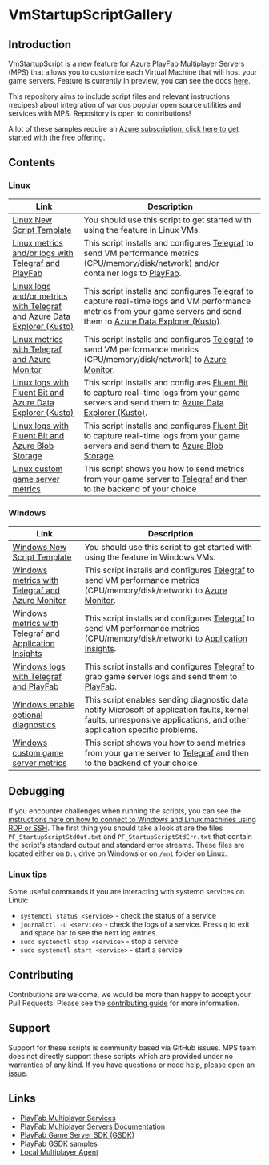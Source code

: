 # VmStartupScriptGallery

## Introduction

VmStartupScript is a new feature for Azure PlayFab Multiplayer Servers (MPS) that allows you to customize each Virtual Machine that will host your game servers. Feature is currently in preview, you can see the docs [here](https://learn.microsoft.com/en-us/gaming/playfab/features/multiplayer/servers/vmstartupscript).

This repository aims to include script files and relevant instructions (recipes) about integration of various popular open source utilities and services with MPS. Repository is open to contributions!

A lot of these samples require an [Azure subscription, click here to get started with the free offering](https://azure.com/free).

## Contents

### Linux

| Link | Description |
| ----- | ----------- |
| [Linux New Script Template](linux_new_script_template) | You should use this script to get started with using the feature in Linux VMs. |
| [Linux metrics and/or logs with Telegraf and PlayFab](linux_logs_metrics_telegraf_playfab) | This script installs and configures [Telegraf](https://github.com/influxdata/telegraf) to send VM performance metrics (CPU/memory/disk/network) and/or container logs to [PlayFab](https://learn.microsoft.com/en-us/gaming/playfab/). |
| [Linux logs and/or metrics with Telegraf and Azure Data Explorer (Kusto)](linux_logs_metrics_telegraf_kusto) | This script installs and configures [Telegraf](https://github.com/influxdata/telegraf) to capture real-time logs and VM performance metrics from your game servers and send them to [Azure Data Explorer (Kusto)](https://learn.microsoft.com/en-us/azure/data-explorer/data-explorer-overview). |
| [Linux metrics with Telegraf and Azure Monitor](linux_metrics_telegraf_azuremonitor) | This script installs and configures [Telegraf](https://github.com/influxdata/telegraf) to send VM performance metrics (CPU/memory/disk/network) to [Azure Monitor](https://learn.microsoft.com/en-us/azure/azure-monitor/overview). |
| [Linux logs with Fluent Bit and Azure Data Explorer (Kusto)](linux_logs_fluentbit_kusto) | This script installs and configures [Fluent Bit](https://github.com/fluent/fluent-bit) to capture real-time logs from your game servers and send them to [Azure Data Explorer (Kusto)](https://learn.microsoft.com/en-us/azure/data-explorer/data-explorer-overview). |
| [Linux logs with Fluent Bit and Azure Blob Storage](linux_logs_fluentbit_azurestorage) | This script installs and configures [Fluent Bit](https://github.com/fluent/fluent-bit) to capture real-time logs from your game servers and send them to [Azure Blob Storage](https://learn.microsoft.com/en-us/azure/storage/blobs/storage-blobs-introduction). |
| [Linux custom game server metrics](windows_linux_custom_gameserver_metrics) | This script shows you how to send metrics from your game server to [Telegraf](https://github.com/influxdata/telegraf) and then to the backend of your choice |

### Windows

| Link | Description |
| ----- | ----------- |
| [Windows New Script Template](windows_new_script_template) | You should use this script to get started with using the feature in Windows VMs. |
| [Windows metrics with Telegraf and Azure Monitor](windows_metrics_telegraf_azuremonitor) | This script installs and configures [Telegraf](https://github.com/influxdata/telegraf) to send VM performance metrics (CPU/memory/disk/network) to [Azure Monitor](https://learn.microsoft.com/en-us/azure/azure-monitor/overview). |
| [Windows metrics with Telegraf and Application Insights](windows_metrics_telegraf_applicationinsights) | This script installs and configures [Telegraf](https://github.com/influxdata/telegraf) to send VM performance metrics (CPU/memory/disk/network) to [Application Insights](https://learn.microsoft.com/en-us/azure/azure-monitor/app/app-insights-overview). |
| [Windows logs with Telegraf and PlayFab](windows_logs_telegraf_playfab) | This script installs and configures [Telegraf](https://github.com/influxdata/telegraf) to grab game server logs and send them to [PlayFab](https://learn.microsoft.com/en-us/gaming/playfab/). |
| [Windows enable optional diagnostics](windows_enable_optional_diagnostics) | This script enables sending diagnostic data notify Microsoft of application faults, kernel faults, unresponsive applications, and other application specific problems. |
| [Windows custom game server metrics](windows_linux_custom_gameserver_metrics) | This script shows you how to send metrics from your game server to [Telegraf](https://github.com/influxdata/telegraf) and then to the backend of your choice |

## Debugging

If you encounter challenges when running the scripts, you can see the [instructions here on how to connect to Windows and Linux machines using RDP or SSH](https://learn.microsoft.com/en-us/gaming/playfab/features/multiplayer/servers/directly-debugging-game-servers). The first thing you should take a look at are the files `PF_StartupScriptStdOut.txt` and `PF_StartupScriptStdErr.txt` that contain the script's standard output and standard error streams. These files are located either on `D:\` drive on Windows or on `/mnt` folder on Linux.

### Linux tips

Some useful commands if you are interacting with systemd services on Linux:

- `systemctl status <service>` - check the status of a service
- `journalctl -u <service>` - check the logs of a service. Press `q` to exit and space bar to see the next log entries.
- `sudo systemctl stop <service>` - stop a service
- `sudo systemctl start <service>` - start a service

## Contributing

Contributions are welcome, we would be more than happy to accept your Pull Requests! Please see the [contributing guide](CONTRIBUTING.md) for more information.

## Support

Support for these scripts is community based via GitHub issues. MPS team does not directly support these scripts which are provided under no warranties of any kind. If you have questions or need help, please open an [issue](https://github.com/PlayFab/VmStartupScriptGallery/issues).

## Links

- [PlayFab Multiplayer Services](https://playfab.com/multiplayer)
- [PlayFab Multiplayer Servers Documentation](https://docs.microsoft.com/en-us/gaming/playfab/features/multiplayer/servers/overview)
- [PlayFab Game Server SDK (GSDK)](https://github.com/PlayFab/gsdk)
- [PlayFab GSDK samples](https://github.com/PlayFab/MpsSamples)
- [Local Multiplayer Agent](https://github.com/PlayFab/MpsAgent)
